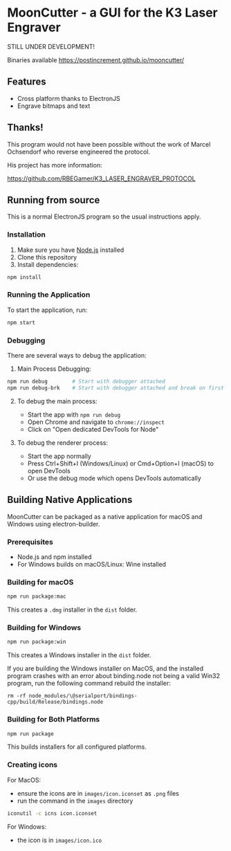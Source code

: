 # MoonCutter - a GUI for the K3 Laser Engraver

STILL UNDER DEVELOPMENT!

Binaries available https://postincrement.github.io/mooncutter/

## Features

- Cross platform thanks to ElectronJS
- Engrave bitmaps and text

## Thanks!

This program would not have been possible without the work of Marcel Ochsendorf who reverse engineered the protocol.

His project has more information:

  https://github.com/RBEGamer/K3_LASER_ENGRAVER_PROTOCOL

## Running from source

This is a normal ElectronJS program so the usual instructions apply.

### Installation

1. Make sure you have [Node.js](https://nodejs.org/) installed
2. Clone this repository
3. Install dependencies:
```bash
npm install
```

### Running the Application

To start the application, run:
```bash
npm start
```

### Debugging

There are several ways to debug the application:

1. Main Process Debugging:
```bash
npm run debug        # Start with debugger attached
npm run debug-brk    # Start with debugger attached and break on first line
```

2. To debug the main process:
   - Start the app with `npm run debug`
   - Open Chrome and navigate to `chrome://inspect`
   - Click on "Open dedicated DevTools for Node"

3. To debug the renderer process:
   - Start the app normally
   - Press Ctrl+Shift+I (Windows/Linux) or Cmd+Option+I (macOS) to open DevTools
   - Or use the debug mode which opens DevTools automatically

## Building Native Applications

MoonCutter can be packaged as a native application for macOS and Windows using electron-builder.

### Prerequisites

- Node.js and npm installed
- For Windows builds on macOS/Linux: Wine installed

### Building for macOS

```bash
npm run package:mac
```

This creates a `.dmg` installer in the `dist` folder.

### Building for Windows

```bash
npm run package:win
```

This creates a Windows installer in the `dist` folder.

If you are building the Windows installer on MacOS, and the installed program crashes with an error about 
binding.node not being a valid Win32 program, run the following command rebuild the installer:

```base
rm -rf node_modules/\@serialport/bindings-cpp/build/Release/bindings.node
```

### Building for Both Platforms

```bash
npm run package
```

This builds installers for all configured platforms.

### Creating icons 

For MacOS:

  - ensure the icons are in `images/icon.iconset` as `.png` files
  - run the command in the `images` directory

  ```bash
  iconutil -c icns icon.iconset
  ```

For Windows:  
  - the icon is in `images/icon.ico`